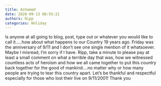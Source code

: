 ```yaml
---
title: Ashamed
date: 2020-09-13 08:55:21
authors: Ripp
categories: Holiday
---
```


 Is anyone at all going to blog, post, type out or whatever you would like to call it.....how about what happens to our Country 19 years ago. Friday was the anniversary of 9/11 and I don’t see one single mention of it whatsoever. Maybe I misread, I’m sorry if I have. Ripp, take a minute to please pay at least a small comment on what a terrible day that was, how we witnessed countless acts of heroism and how we all came together to put this country back together for the good of mankind....no matter why or  how many people are trying to tear this country apart. Let’s be thankful and respectful especially for those who lost their live on 9/11/2001!  Thank you
